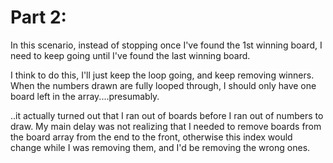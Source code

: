 # Part 2:

In this scenario, instead of stopping once I've found the 1st winning board, I need to keep going until I've found the last winning board. 

I think to do this, I'll just keep the loop going, and keep removing winners. When the numbers drawn are fully looped through, I should only have one board left in the array....presumably.

..it actually turned out that I ran out of boards before I ran out of numbers to draw. My main delay was not realizing that I needed to remove boards from the board array from the end to the front, otherwise this index would change while I was removing them, and I'd be removing the wrong ones.
